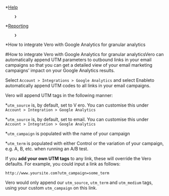 *[Help](/help)

        ❯
        
*[Reporting](/help/reporting)

        ❯
        
*How to integrate Vero with Google Analytics for granular analytics
    
#How to integrate Vero with Google Analytics for granular analyticsVero can automatically append UTM parameters to outbound links in your email campaigns so that you can get a detailed view of your email marketing campaigns’ impact on your Google Analytics results.

Select `Account > Integrations > Google Analytics` and select 
Enableto automatically append UTM codes to all links in your email campaigns.

Vero will append UTM tags in the following manner:

*`utm_source` is, by default, set to V
ero. You can customise this under `Account > Integration > Google Analytics`


*`utm_source` is, by default, set to 
email. You can customise this under `Account > Integration > Google Analytics`


*`utm_campaign` is populated with the name of your campaign


*`utm_term` is populated with either 
Control or the variation of your campaign, e.g. 
A, 
B, etc. when running an A/B test.

If you 
**add your own UTM tags**
to any link, these will override the Vero defaults. For example, you could input a link as follows:

`http://www.yoursite.com?utm_campaign=some_term`

Vero would only append our `utm_source`, `utm_term` and `utm_medium` tags, using your custom `utm_campaign` on this link.